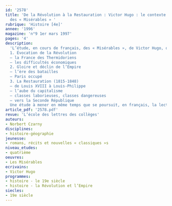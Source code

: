 ```yaml
---
id: '2578'
title: 'De la Révolution à la Restauration : Victor Hugo : le contexte historique
  des « Misérables » '
rubrique: 'Histoire [4e]'
annee: '1996'
magazine: 'n°9 1er mars 1997'
pages: '4'
description: 
  'L’étude, en cours de français, des « Misérables », de Victor Hugo, offre au professeur d’histoire l’occasion de travailler avec son collègue de français sur la période de la Restauration, déterminante pour la compréhension du XIXe siècle, que les élèves étudieront en troisième. Cet article propose une introduction à ces années clés de l’histoire de France, et, sachant que le roman est bâti sur des retours en arrière, quelques points de repère sur les années qui ont précédé 1815.
  1. Évocation de la Révolution
  – la France des Thermidoriens
  – les difficultés économiques
  2. Gloire et déclin de l’Empire
  – l’ère des batailles
  – Paris occupé
  3. La Restauration (1815-1848)
  – de Louis XVIII à Louis-Philippe
  – l’aube du capitalisme
  – classes laborieuses, classes dangereuses
  – vers la Seconde République
  Une étude à mener en même temps que se poursuit, en français, la lecture des « Misérables ».'
article_pdf: '2578.pdf'
revue: 'L’école des lettres des collèges'
auteurs:
- Norbert Czarny
disciplines:
- histoire-géographie
jeunesse:
- romans, récits et nouvelles « classiques »s
niveau_etudes:
- quatrième
oeuvres:
- Les Misérables
ecrivains:
- Victor Hugo
programmes:
- histoire - le 19e siècle
- histoire - la Révolution et l’Empire
siecles:
- 19e siècle
---
```

